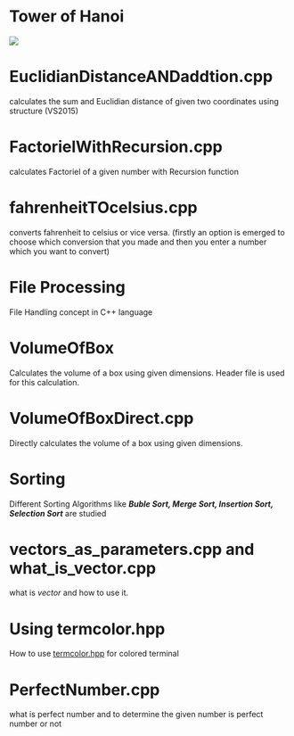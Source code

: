 # Tower of Hanoi

![](http://d2r5da613aq50s.cloudfront.net/wp-content/uploads/421139.image0.jpg)

# EuclidianDistanceANDaddtion.cpp
calculates the sum and Euclidian distance of given two coordinates using structure (VS2015)

# FactorielWithRecursion.cpp
calculates Factoriel of a given number with Recursion function

# fahrenheitTOcelsius.cpp
converts fahrenheit to celsius or vice versa. (firstly an option is emerged to choose which conversion that you made and then you enter a number which you want to convert)

# File Processing
File Handling concept in C++ language

# VolumeOfBox
Calculates the volume of a box using given dimensions. Header file is used for this calculation.

# VolumeOfBoxDirect.cpp
Directly calculates the volume of a box using given dimensions.

# Sorting
Different Sorting Algorithms like **_Buble Sort, Merge Sort, Insertion Sort, Selection Sort_** are studied

# vectors_as_parameters.cpp	 and  what_is_vector.cpp
what is _vector_ and how to use it.

# Using termcolor.hpp
How to use [termcolor.hpp](https://github.com/ikalnytskyi/termcolor) for colored terminal

# PerfectNumber.cpp
what is perfect number and to determine the given number is perfect number or not
